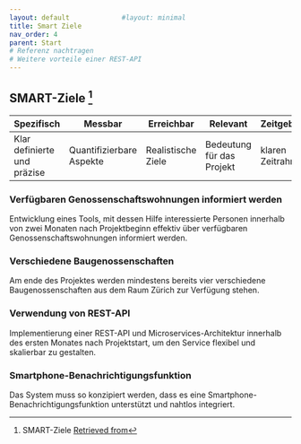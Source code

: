 ```yaml
---
layout: default             #layout: minimal
title: Smart Ziele
nav_order: 4
parent: Start
# Referenz nachtragen
# Weitere vorteile einer REST-API
---
```


## SMART-Ziele [^1]

| **Spezifisch**               | **Messbar**              | **Erreichbar**      | **Relevant**              | **Zeitgebunden**      |
|------------------------------|--------------------------|---------------------|---------------            | --------------        |
| Klar definierte und präzise  | Quantifizierbare Aspekte | Realistische  Ziele | Bedeutung für das Projekt | klaren Zeitrahmens    |

### Verfügbaren Genossenschaftswohnungen informiert werden

Entwicklung eines Tools, mit dessen Hilfe interessierte Personen innerhalb von zwei Monaten nach Projektbeginn effektiv über verfügbaren Genossenschaftswohnungen informiert werden.

### Verschiedene Baugenossenschaften

Am ende des Projektes werden mindestens bereits vier verschiedene Baugenossenschaften aus dem Raum Zürich zur Verfügung stehen.

### Verwendung von REST-API

Implementierung einer REST-API und Microservices-Architektur innerhalb des ersten Monates nach Projektstart, um den Service flexibel und skalierbar zu gestalten.

### Smartphone-Benachrichtigungsfunktion

Das System muss so konzipiert werden, dass es eine Smartphone-Benachrichtigungsfunktion unterstützt und nahtlos integriert.

[^1]: SMART-Ziele [Retrieved from](/docs/img/tasklist.png)
